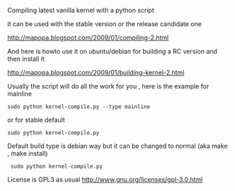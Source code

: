 Compiling latest vanilla kernel with a python script

it can be used with the stable version or the release candidate one

http://mapopa.blogspot.com/2009/01/compiling-2.html

And here is howto use it on ubuntu/debian for building a RC version and then install it 

http://mapopa.blogspot.com/2009/01/building-kernel-2.html


Usually the script will do all the work for you , here is the example for mainline
 
    sudo python kernel-compile.py --type mainline


or for stable default


    sudo python kernel-compile.py
    
    

Default build type is debian way but it can be changed to normal (aka make , make install)

     sudo python kernel-compile.py

License is GPL3 as usual
http://www.gnu.org/licenses/gpl-3.0.html
